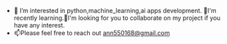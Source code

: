 

- 👀 I’m interested in python,machine_learning,ai apps development. 🌱I'm recently learning.💞️I'm looking for you to collaborate on my project if you have any interest.
- 📫Please feel free to reach out ann550168@gmail.com


<!---
NanaAn888/NanaAn888 is a ✨ special ✨ repository because its `README.md` (this file) appears on your GitHub profile.
You can click the Preview link to take a look at your changes.
--->
